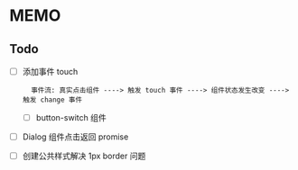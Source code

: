 # MEMO

## Todo

* [ ] 添加事件 touch

        事件流: 真实点击组件 ----> 触发 touch 事件 ----> 组件状态发生改变 ----> 触发 change 事件

    - [ ] button-switch 组件

* [ ] Dialog 组件点击返回 promise

* [ ] 创建公共样式解决 1px border 问题

